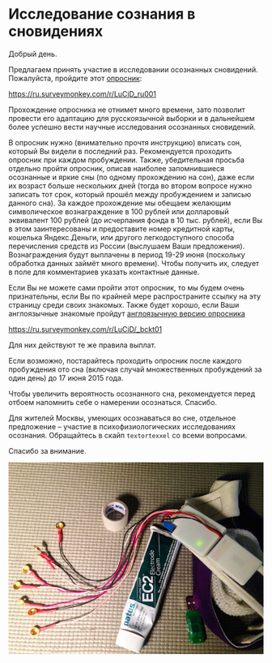 # Исследование сознания в сновидениях

Добрый день. 

Предлагаем принять участие в исследовании осознанных сновидений. Пожалуйста, пройдите этот [опросник](https://ru.surveymonkey.com/r/LuCiD_ru001): 

https://ru.surveymonkey.com/r/LuCiD_ru001

Прохождение  опросника не отнимет много времени, зато позволит провести его адаптацию для русскоязычной выборки и в дальнейшем более успешно вести научные исследования осознанных сновидений. 

В опросник нужно (внимательно прочтя инструкцию) вписать сон, который Вы видели в последний раз. Рекомендуется проходить опросник при каждом пробуждении. Также, убедительная просьба отдельно пройти опросник, описав наиболее запомнившиеся осознанные и яркие сны (по одному прохождению на сон), даже если их возраст больше нескольких дней (тогда во втором вопросе нужно записать тот срок, который прошёл между пробуждением и записью данного сна). За каждое прохождение мы обещаем желающим символическое вознаграждение в 100 рублей или долларовый эквивалент 100 рублей (до исчерпания фонда в 10 тыс. рублей), если Вы в этом заинтересованы и предоставите номер кредитной карты, кошелька Яндекс.Деньги, или другого легкодоступного способа перечисления средств из России (выслушаем Ваши предложения). Вознаграждения будут выплачены в период 19-29 июня (поскольку обработка данных займёт много времени). Чтобы получить их, следует в поле для комментариев указать контактные данные.

Если Вы не можете сами пройти этот опросник, то мы будем очень признательны, если Вы по крайней мере распространите ссылку на эту страницу среди своих знакомых. Также будет хорошо, если Ваши англоязычные знакомые пройдут  [англоязычную версию опросника](https://ru.surveymonkey.com/r/LuCiD/_bckt01)

https://ru.surveymonkey.com/r/LuCiD/_bckt01

Для них действуют те же правила выплат.

Если возможно, постарайтесь проходить опросник после каждого пробуждения ото сна (включая случай множественных пробуждений за один день) до 17 июня 2015 года.

Чтобы увеличить вероятность осознанного сна, рекомендуется перед отбоем напомнить себе о намерении осознаться. Спасибо.

Для жителей Москвы, умеющих осознаваться во сне, отдельное предложение – участие в психофизиологических исследованиях осознания. Обращайтесь в скайп `textortexxel` со всеми вопросами.

Спасибо за внимание.

![](/assets/illustrations/eeg_8channel.jpg)